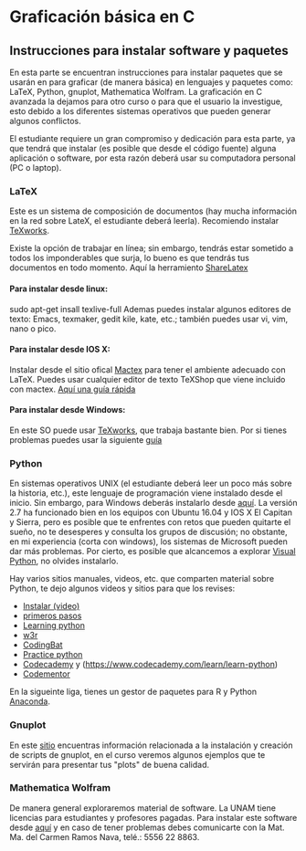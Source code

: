# Graficación básica en C
## Instrucciones para instalar software y paquetes

En esta parte se encuentran instrucciones para instalar paquetes que se usarán 
en para graficar (de manera básica) en lenguajes y paquetes como: LaTeX, Python, gnuplot, Mathematica Wolfram.
La graficación en C avanzada la dejamos para otro curso o para que el usuario la investigue, 
esto debido a los diferentes sistemas operativos que pueden generar algunos conflictos.

El estudiante requiere un gran compromiso y dedicación para esta parte, ya que tendrá que instalar (es posible que 
desde el código fuente) alguna aplicación o software, por esta razón deberá usar su computadora personal (PC o laptop).

### LaTeX

Este es un sistema de composición de documentos (hay mucha información en la red sobre LateX, el estudiante deberá leerla). Recomiendo instalar [TeXworks](https://www.tug.org/texworks/).

Existe la opción de trabajar en línea; sin embargo, tendrás estar sometido a todos los imponderables que 
surja, lo bueno es que tendrás tus documentos en todo momento. Aquí la herramiento [ShareLatex](https://es.sharelatex.com/)

#### Para instalar desde linux: 
sudo apt-get insall texlive-full
Ademas puedes instalar algunos editores de texto: Emacs, texmaker, gedit kile, kate, etc.; 
también puedes usar vi, vim, nano o pico.

#### Para instalar desde IOS X:

Instalar desde el sitio ofical [Mactex](http://tug.org/mactex/) para tener el ambiente adecuado con 
LaTeX. Puedes usar cualquier editor de texto TeXShop que viene incluido con mactex. 
[Aquí una guía rápida](http://nokyotsu.com/latex/osx.html)

#### Para instalar desde Windows:

En este SO puede usar [TeXworks](https://www.tug.org/texworks/), que trabaja bastante bien. Por si tienes problemas 
puedes usar la siguiente [guía](https://mecatronicauaslp.wordpress.com/2013/07/25/latex-instalacion-miktex-texmaker-windows/)



### Python
En sistemas operativos UNIX (el estudiante deberá leer un poco más sobre la historia, etc.), este lenguaje de programación 
viene instalado desde el inicio. Sin embargo, para Windows deberás instalarlo desde [aquí](https://www.python.org/downloads/windows/). La versión 2.7 ha funcionado bien en los equipos con Ubuntu 16.04 y IOS X El Capitan y Sierra, pero es posible 
que te enfrentes con retos que pueden quitarte el sueño, no te desesperes y consulta los grupos de discusión; no obstante, 
en mi experiencia (corta con windows), los sistemas de Microsoft pueden dar más problemas. Por cierto, es posible que alcancemos 
a explorar [Visual Python](http://vpython.org/), no olvides instalarlo.

Hay varios sitios manuales, videos, etc. que comparten material sobre Python, te dejo algunos videos y sitios para que los 
revises: 
* [Instalar (video)](https://www.youtube.com/watch?v=joWyUoe06tA)
* [primeros pasos](https://www.python.org/)
* [Learning python](https://www.learnpython.org)
* [w3r](https://www.w3resource.com/python-exercises/)
* [CodingBat](http://codingbat.com/python)
* [Practice python](http://www.practicepython.org/)
* [Codecademy](https://www.codecademy.com/es/learn/learn-python) y (https://www.codecademy.com/learn/learn-python)
* [Codementor](https://www.codementor.io/collections/learn-python-bwbc63ulz)

En la sigueinte liga, tienes un gestor de paquetes para R y Python [Anaconda](https://www.anaconda.com/download/#linux).



### Gnuplot

En este [sitio](http://www.gnuplot.info/) encuentras información relacionada a la instalación y creación de scripts de gnuplot, 
en el curso veremos algunos ejemplos que te servirán para presentar tus "plots" de buena calidad.

### Mathematica Wolfram

De manera general exploraremos material de software. La UNAM tiene licencias para estudiantes y profesores pagadas.
Para instalar este software desde [aquí](http://www.software.unam.mx/?product_cat=cientifico) y en caso de tener 
problemas debes comunicarte con la Mat. Ma. del Carmen Ramos Nava, telé.: 5556 22 8863.
